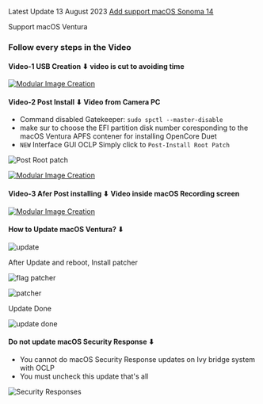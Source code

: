 Latest Update 13 August 2023 [Add support macOS Sonoma 14](https://github.com/chris1111/Dell-Optiplex-790/releases/tag/V3)

Support macOS Ventura

### Follow every steps in the Video
#### Video-1 USB Creation ⬇︎ video is cut to avoiding time

[![Modular Image Creation](https://user-images.githubusercontent.com/6248794/218287389-96444e32-0bf1-4886-9632-ccd2e1f3614d.png)](https://www.youtube.com/watch?v=NGUxfzPTnRI)

#### Video-2 Post Install ⬇︎ Video from Camera PC
- Command disabled Gatekeeper:  `sudo spctl --master-disable`
- make sur to choose the EFI partition disk number coresponding to the macOS Ventura APFS contener for installing OpenCore Duet
- ```NEW```  Interface GUI OCLP Simply click to ```Post-Install Root Patch```

![Post Root patch](https://github.com/chris1111/HP-Probook-EliteBook-Package-Creator-OC/assets/6248794/dc1935d6-c422-4051-b7ab-8c9d32c54fbe)

[![Modular Image Creation](https://user-images.githubusercontent.com/6248794/218287389-96444e32-0bf1-4886-9632-ccd2e1f3614d.png)](https://www.youtube.com/watch?v=0EJ95rkP834)

#### Video-3 Afer Post installing ⬇︎ Video inside macOS Recording screen

[![Modular Image Creation](https://user-images.githubusercontent.com/6248794/218287389-96444e32-0bf1-4886-9632-ccd2e1f3614d.png)](https://www.youtube.com/watch?v=ljRrD5F6Kag)

#### How to Update macOS Ventura? ⬇︎

![update](https://user-images.githubusercontent.com/6248794/235368176-d1137298-e1c8-4744-a678-b41cfb3146b6.png)

After Update and reboot, Install patcher

![flag patcher](https://user-images.githubusercontent.com/6248794/235368208-184c5e67-0387-497c-87f0-30a6abecb693.png)

![patcher](https://user-images.githubusercontent.com/6248794/235368294-fd61dade-6600-41db-932c-9f656300e9e7.png)


Update Done

![update done](https://user-images.githubusercontent.com/6248794/235368236-ad5b09f0-edcb-4127-801e-1a5deef98c62.png)


#### Do not update macOS Security Response ⬇︎
- You cannot do macOS Security Response updates on Ivy bridge system with OCLP
- You must uncheck this update that's all

![Security Responses](https://user-images.githubusercontent.com/6248794/236442492-d4b34515-93b0-49c0-8598-ec4e5117e704.png)


